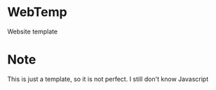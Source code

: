 # WebTemp

Website template

# Note
 This is just a template, so it is not perfect.
 I still don't know Javascript


